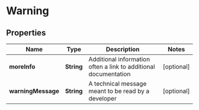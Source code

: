 

# Warning


## Properties

| Name | Type | Description | Notes |
|------------ | ------------- | ------------- | -------------|
|**moreInfo** | **String** | Additional information often a link to additional documentation |  [optional] |
|**warningMessage** | **String** | A technical message meant to be read by a developer |  [optional] |



